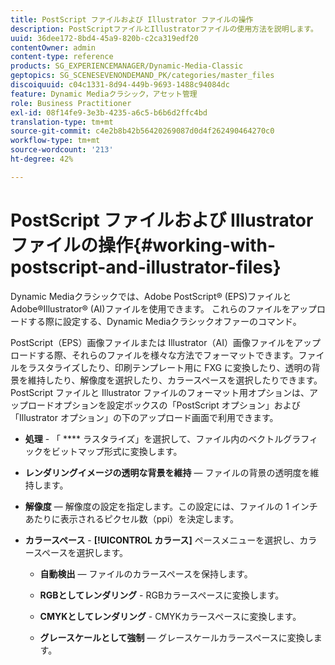 ```yaml
---
title: PostScript ファイルおよび Illustrator ファイルの操作
description: PostScriptファイルとIllustratorファイルの使用方法を説明します。
uuid: 36dee172-8bd4-45a9-820b-c2ca319edf20
contentOwner: admin
content-type: reference
products: SG_EXPERIENCEMANAGER/Dynamic-Media-Classic
geptopics: SG_SCENESEVENONDEMAND_PK/categories/master_files
discoiquuid: c04c1331-8d94-449b-9693-1488c94084dc
feature: Dynamic Mediaクラシック，アセット管理
role: Business Practitioner
exl-id: 08f14fe9-3e3b-4235-a6c5-b6b6d2ffc4bd
translation-type: tm+mt
source-git-commit: c4e2b8b42b56420269087d0d4f262490464270c0
workflow-type: tm+mt
source-wordcount: '213'
ht-degree: 42%

---
```


# PostScript ファイルおよび Illustrator ファイルの操作{#working-with-postscript-and-illustrator-files}

Dynamic Mediaクラシックでは、Adobe PostScript® (EPS)ファイルとAdobe®Illustrator® (AI)ファイルを使用できます。 これらのファイルをアップロードする際に設定する、Dynamic Mediaクラシックオファーのコマンド。

PostScript（EPS）画像ファイルまたは Illustrator（AI）画像ファイルをアップロードする際、それらのファイルを様々な方法でフォーマットできます。ファイルをラスタライズしたり、印刷テンプレート用に FXG に変換したり、透明の背景を維持したり、解像度を選択したり、カラースペースを選択したりできます。PostScript ファイルと Illustrator ファイルのフォーマット用オプションは、アップロードオプションを設定ボックスの「PostScript オプション」および「Illustrator オプション」の下のアップロード画面で利用できます。

* **処理** - 「 **** ラスタライズ」を選択して、ファイル内のベクトルグラフィックをビットマップ形式に変換します。

* **レンダリングイメージの透明な背景を維持**  — ファイルの背景の透明度を維持します。

* **解像度**  — 解像度の設定を指定します。この設定には、ファイルの 1 インチあたりに表示されるピクセル数（ppi）を決定します。

* **カラースペース** - **[!UICONTROL カラース]** ペースメニューを選択し、カラースペースを選択します。

   * **自動検出**  — ファイルのカラースペースを保持します。

   * **RGBとしてレンダリング** - RGBカラースペースに変換します。

   * **CMYKとしてレンダリング** - CMYKカラースペースに変換します。

   * **グレースケールとして強制**  — グレースケールカラースペースに変換します。
